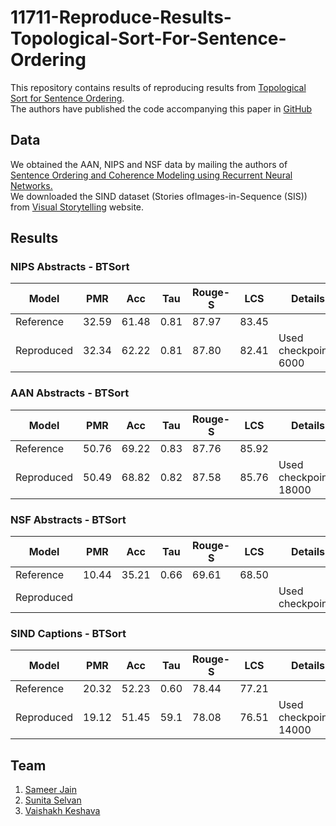 # 11711-Reproduce-Results-Topological-Sort-For-Sentence-Ordering

This repository contains results of reproducing results from [Topological Sort for Sentence Ordering](https://arxiv.org/pdf/2005.00432.pdf).  
The authors have published the code accompanying this paper in [GitHub](https://github.com/shrimai/Topological-Sort-for-Sentence-Ordering) 


## Data
We obtained the AAN, NIPS and NSF data by mailing the authors of [Sentence Ordering and Coherence Modeling using Recurrent Neural Networks.](https://arxiv.org/pdf/1611.02654.pdf)  
We downloaded the SIND dataset (Stories ofImages-in-Sequence (SIS)) from [Visual Storytelling](http://visionandlanguage.net/VIST/dataset.html) website.  


## Results

### NIPS Abstracts - BTSort
Model | PMR | Acc | Tau | Rouge-S | LCS | Details
------------ | ------------- | ------------ | ------------- | ------------ | ------------- | ------------ 
Reference | 32.59 | 61.48 | 0.81 | 87.97 | 83.45 | 
Reproduced | 32.34 | 62.22 | 0.81 | 87.80 | 82.41 | Used checkpoint-6000

### AAN Abstracts - BTSort
Model | PMR | Acc | Tau | Rouge-S | LCS | Details
------------ | ------------- | ------------ | ------------- | ------------ | ------------- | ------------ 
Reference | 50.76 | 69.22 | 0.83 | 87.76 | 85.92 | 
Reproduced | 50.49 | 68.82 | 0.82 | 87.58 | 85.76 | Used checkpoint-18000

### NSF Abstracts - BTSort
Model | PMR | Acc | Tau | Rouge-S | LCS | Details
------------ | ------------- | ------------ | ------------- | ------------ | ------------- | ------------ 
Reference | 10.44 | 35.21 | 0.66 | 69.61 | 68.50 | 
Reproduced |  |  |  |  |  | Used checkpoint-

### SIND Captions - BTSort
Model | PMR | Acc | Tau | Rouge-S | LCS | Details
------------ | ------------- | ------------ | ------------- | ------------ | ------------- | ------------ 
Reference | 20.32 | 52.23 | 0.60 | 78.44 | 77.21 | 
Reproduced | 19.12 | 51.45 | 59.1 | 78.08 | 76.51 | Used checkpoint-14000


## Team
1. [Sameer Jain]()
2. [Sunita Selvan](https://github.com/isunitha98selvan)
3. [Vaishakh Keshava](https://github.com/Vaishakh-K)
